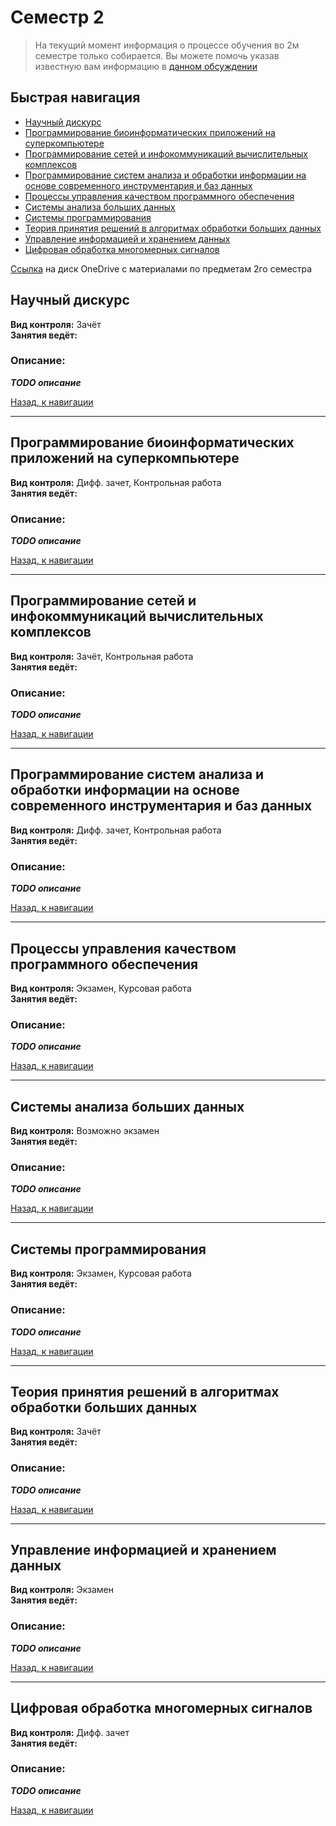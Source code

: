 # Семестр 2

> На текущий момент информация о процессе обучения во 2м семестре только собирается. Вы можете помочь указав известную вам информацию в [данном обсуждении](https://github.com/Tka4uk-Andrei/semesters_description/issues/1)

## Быстрая навигация

- [Научный дискурс][1]
- [Программирование биоинформатических приложений на суперкомпьютере][2]
- [Программирование сетей и инфокоммуникаций вычислительных комплексов][3]
- [Программирование систем анализа и обработки информации на основе современного инструментария и баз данных][4]
- [Процессы управления качеством программного обеспечения][5]
- [Системы анализа больших данных][6]
- [Системы программирования][7]
- [Теория принятия решений в алгоритмах обработки больших данных][8]
- [Управление информацией и хранением данных][9]
- [Цифровая обработка многомерных сигналов][10]

[1]: #научный-дискурс
[2]: #программирование-биоинформатических-приложений-на-суперкомпьютере
[3]: #программирование-сетей-и-инфокоммуникаций-вычислительных-комплексов
[4]: #программирование-систем-анализа-и-обработки-информации-на-основе-современного-инструментария-и-баз-данных
[5]: #процессы-управления-качеством-программного-обеспечения
[6]: #системы-анализа-больших-данных
[7]: #системы-программирования
[8]: #теория-принятия-решений-в-алгоритмах-обработки-больших-данных]
[9]: #управление-информацией-и-хранением-данных
[10]: #цифровая-обработка-многомерных-сигналов

[Ссылка](https://1drv.ms/u/s!AlIKVg2kjknYmdZUUOtpgYgYbUQh6Q?e=62YFa3) на диск OneDrive с материалами по предметам 2го семестра

## Научный дискурс

__Вид контроля:__ Зачёт  
__Занятия ведёт:__

### Описание:
__*TODO описание*__

[Назад, к навигации](#Быстрая-навигация)

---

## Программирование биоинформатических приложений на суперкомпьютере

__Вид контроля:__ Дифф. зачет, Контрольная работа  
__Занятия ведёт:__

### Описание:
__*TODO описание*__

[Назад, к навигации](#Быстрая-навигация)

---

## Программирование сетей и инфокоммуникаций вычислительных комплексов

__Вид контроля:__ Зачёт, Контрольная работа  
__Занятия ведёт:__

### Описание:
__*TODO описание*__

[Назад, к навигации](#Быстрая-навигация)

---

## Программирование систем анализа и обработки информации на основе современного инструментария и баз данных

__Вид контроля:__ Дифф. зачет, Контрольная работа  
__Занятия ведёт:__

### Описание:
__*TODO описание*__

[Назад, к навигации](#Быстрая-навигация)

---

## Процессы управления качеством программного обеспечения

__Вид контроля:__ Экзамен, Курсовая работа  
__Занятия ведёт:__

### Описание:
__*TODO описание*__

[Назад, к навигации](#Быстрая-навигация)

---

## Системы анализа больших данных

__Вид контроля:__ Возможно экзамен  
__Занятия ведёт:__

### Описание:
__*TODO описание*__

[Назад, к навигации](#Быстрая-навигация)

---

## Системы программирования

__Вид контроля:__ Экзамен, Курсовая работа  
__Занятия ведёт:__

### Описание:
__*TODO описание*__

[Назад, к навигации](#Быстрая-навигация)

---

## Теория принятия решений в алгоритмах обработки больших данных

__Вид контроля:__ Зачёт  
__Занятия ведёт:__

### Описание:
__*TODO описание*__

[Назад, к навигации](#Быстрая-навигация)

---

## Управление информацией и хранением данных

__Вид контроля:__ Экзамен  
__Занятия ведёт:__

### Описание:
__*TODO описание*__

[Назад, к навигации](#Быстрая-навигация)

---

## Цифровая обработка многомерных сигналов

__Вид контроля:__ Дифф. зачет  
__Занятия ведёт:__

### Описание:
__*TODO описание*__

[Назад, к навигации](#Быстрая-навигация)
